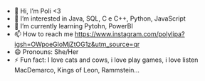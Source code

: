 - 👋 Hi, I’m Poli <3
- 👀 I’m interested in Java, SQL, C e C++, Python, JavaScript
- 🌱 I’m currently learning Pytohn, PowerBI
- 📫 How to reach me https://www.instagram.com/polylipa?igsh=OWpoeGloMjZtOG1z&utm_source=qr
- 😄 Pronouns: She/Her
- ⚡ Fun fact: I love cats and cows, i love play games, i love listen MacDemarco, Kings of Leon, Rammstein...

<!---
Polittaa/Polittaa is a ✨ special ✨ repository because its `README.md` (this file) appears on your GitHub profile.
You can click the Preview link to take a look at your changes.
--->
